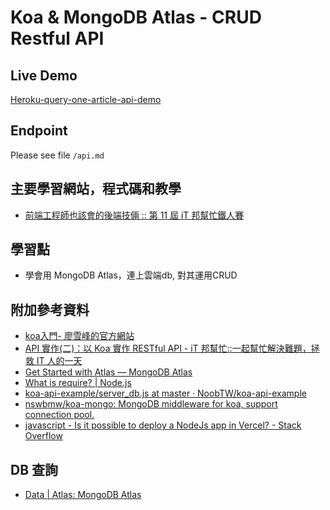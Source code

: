
#  Koa & MongoDB Atlas - CRUD Restful API

## Live Demo
[Heroku-query-one-article-api-demo](https://guarded-anchorage-73460.herokuapp.com/article/5ed2145e2021cf0470a07c8f)

## Endpoint
Please see file `/api.md`

## 主要學習網站，程式碼和教學
- [前端工程師也該會的後端技倆 :: 第 11 屆 iT 邦幫忙鐵人賽](https://ithelp.ithome.com.tw/users/20119970/ironman/2774)

## 學習點
- 學會用 MongoDB Atlas，連上雲端db, 對其運用CRUD



## 附加參考資料
- [koa入門- 廖雪峰的官方網站](https://www.liaoxuefeng.com/wiki/1022910821149312/1099752344192192)
- [API 實作(二)：以 Koa 實作 RESTful API - iT 邦幫忙::一起幫忙解決難題，拯救 IT 人的一天](https://ithelp.ithome.com.tw/articles/10218671)
- [Get Started with Atlas — MongoDB Atlas](https://docs.atlas.mongodb.com/getting-started/)
- [What is require? | Node.js](https://nodejs.org/en/knowledge/getting-started/what-is-require/)
- [koa-api-example/server_db.js at master · NoobTW/koa-api-example](https://github.com/NoobTW/koa-api-example/blob/master/server_db.js)
- [nswbmw/koa-mongo: MongoDB middleware for koa, support connection pool.](https://github.com/nswbmw/koa-mongo)
- [javascript - Is it possible to deploy a NodeJs app in Vercel? - Stack Overflow](https://stackoverflow.com/questions/61808973/is-it-possible-to-deploy-a-nodejs-app-in-vercel)


## DB 查詢
- [Data | Atlas: MongoDB Atlas](https://cloud.mongodb.com/v2/5c3c7ce3c56c9875460d87f3#metrics/replicaSet/5ed1ef4e1b412928070a4f38/explorer/test/people/find)

